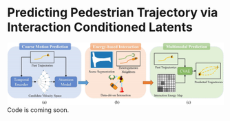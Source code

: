 ﻿# Predicting Pedestrian Trajectory via Interaction Conditioned Latents
![contents](figures/framework.png)
Code is coming soon.
